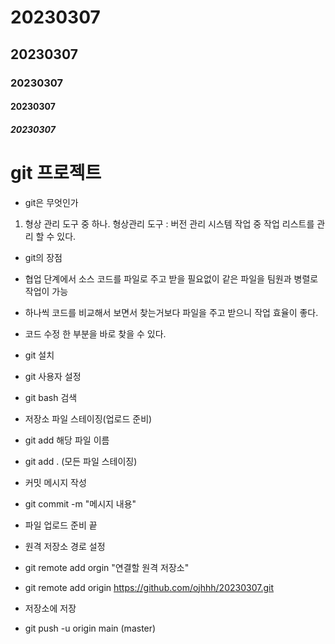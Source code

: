 <!-- md 문서 작성 -->
<!-- # : 제목작성 -->
<!-- #을 여러개 붙일 수록 글씨가 작아짐(h 태그와 비슷) -->

# 20230307

## 20230307

### 20230307

#### 20230307

##### 20230307

<!-- 리스트 형태 -->

# git 프로젝트

- git은 무엇인가

1. 형상 관리 도구 중 하나.
   형상관리 도구 : 버전 관리 시스템
   작업 중 작업 리스트를 관리 할 수 있다.

- git의 장점
- 협업 단계에서 소스 코드를 파일로 주고 받을 필요없이 같은 파일을 팀원과 병렬로 작업이 가능
- 하나씩 코드를 비교해서 보면서 찾는거보다 파일을 주고 받으니 작업 효율이 좋다.
- 코드 수정 한 부분을 바로 찾을 수 있다.

- git 설치

- git 사용자 설정

- git bash 검색

- 저장소 파일 스테이징(업로드 준비)
- git add 해당 파일 이름

- git add . (모든 파일 스테이징)

- 커밋 메시지 작성
- git commit -m "메시지 내용"
- 파일 업로드 준비 끝

- 원격 저장소 경로 설정
- git remote add orgin "연결할 원격 저장소"
- git remote add origin https://github.com/ojhhh/20230307.git

- 저장소에 저장
- git push -u origin main (master)
